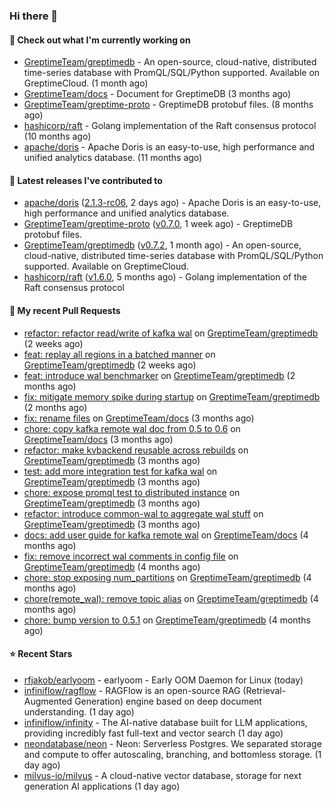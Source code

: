 ### Hi there 👋

#### 👷 Check out what I'm currently working on

- [GreptimeTeam/greptimedb](https://github.com/GreptimeTeam/greptimedb) - An open-source, cloud-native, distributed time-series database with PromQL/SQL/Python supported. Available on GreptimeCloud. (1 month ago)
- [GreptimeTeam/docs](https://github.com/GreptimeTeam/docs) - Document for GreptimeDB (3 months ago)
- [GreptimeTeam/greptime-proto](https://github.com/GreptimeTeam/greptime-proto) - GreptimeDB protobuf files. (8 months ago)
- [hashicorp/raft](https://github.com/hashicorp/raft) - Golang implementation of the Raft consensus protocol (10 months ago)
- [apache/doris](https://github.com/apache/doris) - Apache Doris is an easy-to-use, high performance and unified analytics database. (11 months ago)

#### 🔭 Latest releases I've contributed to

- [apache/doris](https://github.com/apache/doris) ([2.1.3-rc06](https://github.com/apache/doris/releases/tag/2.1.3-rc06), 2 days ago) - Apache Doris is an easy-to-use, high performance and unified analytics database.
- [GreptimeTeam/greptime-proto](https://github.com/GreptimeTeam/greptime-proto) ([v0.7.0](https://github.com/GreptimeTeam/greptime-proto/releases/tag/v0.7.0), 1 week ago) - GreptimeDB protobuf files.
- [GreptimeTeam/greptimedb](https://github.com/GreptimeTeam/greptimedb) ([v0.7.2](https://github.com/GreptimeTeam/greptimedb/releases/tag/v0.7.2), 1 month ago) - An open-source, cloud-native, distributed time-series database with PromQL/SQL/Python supported. Available on GreptimeCloud.
- [hashicorp/raft](https://github.com/hashicorp/raft) ([v1.6.0](https://github.com/hashicorp/raft/releases/tag/v1.6.0), 5 months ago) - Golang implementation of the Raft consensus protocol

#### 🔨 My recent Pull Requests

- [refactor: refactor read/write of kafka wal](https://github.com/GreptimeTeam/greptimedb/pull/3809) on [GreptimeTeam/greptimedb](https://github.com/GreptimeTeam/greptimedb) (2 weeks ago)
- [feat: replay all regions in a batched manner](https://github.com/GreptimeTeam/greptimedb/pull/3808) on [GreptimeTeam/greptimedb](https://github.com/GreptimeTeam/greptimedb) (2 weeks ago)
- [feat: introduce wal benchmarker](https://github.com/GreptimeTeam/greptimedb/pull/3446) on [GreptimeTeam/greptimedb](https://github.com/GreptimeTeam/greptimedb) (2 months ago)
- [fix: mitigate memory spike during startup](https://github.com/GreptimeTeam/greptimedb/pull/3418) on [GreptimeTeam/greptimedb](https://github.com/GreptimeTeam/greptimedb) (2 months ago)
- [fix: rename files](https://github.com/GreptimeTeam/docs/pull/799) on [GreptimeTeam/docs](https://github.com/GreptimeTeam/docs) (3 months ago)
- [chore: copy kafka remote wal doc from 0.5 to 0.6](https://github.com/GreptimeTeam/docs/pull/795) on [GreptimeTeam/docs](https://github.com/GreptimeTeam/docs) (3 months ago)
- [refactor: make kvbackend reusable across rebuilds](https://github.com/GreptimeTeam/greptimedb/pull/3202) on [GreptimeTeam/greptimedb](https://github.com/GreptimeTeam/greptimedb) (3 months ago)
- [test: add more integration test for kafka wal](https://github.com/GreptimeTeam/greptimedb/pull/3190) on [GreptimeTeam/greptimedb](https://github.com/GreptimeTeam/greptimedb) (3 months ago)
- [chore: expose promql test to distributed instance](https://github.com/GreptimeTeam/greptimedb/pull/3176) on [GreptimeTeam/greptimedb](https://github.com/GreptimeTeam/greptimedb) (3 months ago)
- [refactor: introduce common-wal to aggregate wal stuff](https://github.com/GreptimeTeam/greptimedb/pull/3171) on [GreptimeTeam/greptimedb](https://github.com/GreptimeTeam/greptimedb) (3 months ago)
- [docs: add user guide for kafka remote wal](https://github.com/GreptimeTeam/docs/pull/782) on [GreptimeTeam/docs](https://github.com/GreptimeTeam/docs) (4 months ago)
- [fix: remove incorrect wal comments in config file](https://github.com/GreptimeTeam/greptimedb/pull/3142) on [GreptimeTeam/greptimedb](https://github.com/GreptimeTeam/greptimedb) (4 months ago)
- [chore: stop exposing num_partitions](https://github.com/GreptimeTeam/greptimedb/pull/3132) on [GreptimeTeam/greptimedb](https://github.com/GreptimeTeam/greptimedb) (4 months ago)
- [chore(remote_wal): remove topic alias](https://github.com/GreptimeTeam/greptimedb/pull/3120) on [GreptimeTeam/greptimedb](https://github.com/GreptimeTeam/greptimedb) (4 months ago)
- [chore: bump version to 0.5.1](https://github.com/GreptimeTeam/greptimedb/pull/3116) on [GreptimeTeam/greptimedb](https://github.com/GreptimeTeam/greptimedb) (4 months ago)

#### ⭐ Recent Stars

- [rfjakob/earlyoom](https://github.com/rfjakob/earlyoom) - earlyoom - Early OOM Daemon for Linux (today)
- [infiniflow/ragflow](https://github.com/infiniflow/ragflow) - RAGFlow is an open-source RAG (Retrieval-Augmented Generation) engine based on deep document understanding. (1 day ago)
- [infiniflow/infinity](https://github.com/infiniflow/infinity) - The AI-native database built for LLM applications, providing incredibly fast full-text and vector search  (1 day ago)
- [neondatabase/neon](https://github.com/neondatabase/neon) - Neon: Serverless Postgres. We separated storage and compute to offer autoscaling, branching, and bottomless storage. (1 day ago)
- [milvus-io/milvus](https://github.com/milvus-io/milvus) - A cloud-native vector database, storage for next generation AI applications (1 day ago)
